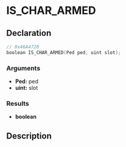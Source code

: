 # IS_CHAR_ARMED

## Declaration
```cpp
// 0x46A4720
boolean IS_CHAR_ARMED(Ped ped, uint slot);
```

### Arguments
- **Ped:** ped
- **uint:** slot

### Results
- **boolean**

## Description

